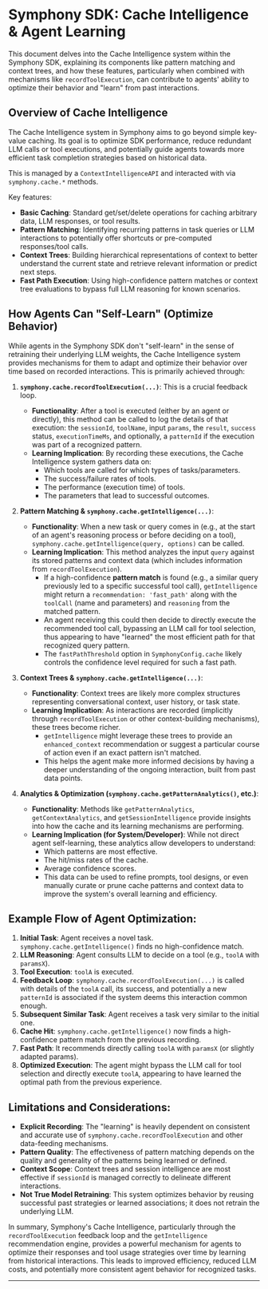 # Symphony SDK: Cache Intelligence & Agent Learning

This document delves into the Cache Intelligence system within the Symphony SDK, explaining its components like pattern matching and context trees, and how these features, particularly when combined with mechanisms like `recordToolExecution`, can contribute to agents' ability to optimize their behavior and "learn" from past interactions.

## Overview of Cache Intelligence

The Cache Intelligence system in Symphony aims to go beyond simple key-value caching. Its goal is to optimize SDK performance, reduce redundant LLM calls or tool executions, and potentially guide agents towards more efficient task completion strategies based on historical data.

This is managed by a `ContextIntelligenceAPI` and interacted with via `symphony.cache.*` methods.

Key features:
- **Basic Caching**: Standard get/set/delete operations for caching arbitrary data, LLM responses, or tool results.
- **Pattern Matching**: Identifying recurring patterns in task queries or LLM interactions to potentially offer shortcuts or pre-computed responses/tool calls.
- **Context Trees**: Building hierarchical representations of context to better understand the current state and retrieve relevant information or predict next steps.
- **Fast Path Execution**: Using high-confidence pattern matches or context tree evaluations to bypass full LLM reasoning for known scenarios.

## How Agents Can "Self-Learn" (Optimize Behavior)

While agents in the Symphony SDK don't "self-learn" in the sense of retraining their underlying LLM weights, the Cache Intelligence system provides mechanisms for them to adapt and optimize their behavior over time based on recorded interactions. This is primarily achieved through:

1.  **`symphony.cache.recordToolExecution(...)`**: This is a crucial feedback loop.
    - **Functionality**: After a tool is executed (either by an agent or directly), this method can be called to log the details of that execution: the `sessionId`, `toolName`, input `params`, the `result`, `success` status, `executionTimeMs`, and optionally, a `patternId` if the execution was part of a recognized pattern.
    - **Learning Implication**: By recording these executions, the Cache Intelligence system gathers data on:
        - Which tools are called for which types of tasks/parameters.
        - The success/failure rates of tools.
        - The performance (execution time) of tools.
        - The parameters that lead to successful outcomes.

2.  **Pattern Matching & `symphony.cache.getIntelligence(...)`**:
    - **Functionality**: When a new task or query comes in (e.g., at the start of an agent's reasoning process or before deciding on a tool), `symphony.cache.getIntelligence(query, options)` can be called.
    - **Learning Implication**: This method analyzes the input `query` against its stored patterns and context data (which includes information from `recordToolExecution`).
        - If a high-confidence **pattern match** is found (e.g., a similar query previously led to a specific successful tool call), `getIntelligence` might return a `recommendation: 'fast_path'` along with the `toolCall` (name and parameters) and `reasoning` from the matched pattern.
        - An agent receiving this could then decide to directly execute the recommended tool call, bypassing an LLM call for tool selection, thus appearing to have "learned" the most efficient path for that recognized query pattern.
        - The `fastPathThreshold` option in `SymphonyConfig.cache` likely controls the confidence level required for such a fast path.

3.  **Context Trees & `symphony.cache.getIntelligence(...)`**:
    - **Functionality**: Context trees are likely more complex structures representing conversational context, user history, or task state.
    - **Learning Implication**: As interactions are recorded (implicitly through `recordToolExecution` or other context-building mechanisms), these trees become richer.
        - `getIntelligence` might leverage these trees to provide an `enhanced_context` recommendation or suggest a particular course of action even if an exact pattern isn't matched.
        - This helps the agent make more informed decisions by having a deeper understanding of the ongoing interaction, built from past data points.

4.  **Analytics & Optimization (`symphony.cache.getPatternAnalytics()`, etc.)**:
    - **Functionality**: Methods like `getPatternAnalytics`, `getContextAnalytics`, and `getSessionIntelligence` provide insights into how the cache and its learning mechanisms are performing.
    - **Learning Implication (for System/Developer)**: While not direct agent self-learning, these analytics allow developers to understand:
        - Which patterns are most effective.
        - The hit/miss rates of the cache.
        - Average confidence scores.
        - This data can be used to refine prompts, tool designs, or even manually curate or prune cache patterns and context data to improve the system's overall learning and efficiency.

## Example Flow of Agent Optimization:

1.  **Initial Task**: Agent receives a novel task. `symphony.cache.getIntelligence()` finds no high-confidence match.
2.  **LLM Reasoning**: Agent consults LLM to decide on a tool (e.g., `toolA` with `paramsX`).
3.  **Tool Execution**: `toolA` is executed.
4.  **Feedback Loop**: `symphony.cache.recordToolExecution(...)` is called with details of the `toolA` call, its success, and potentially a new `patternId` is associated if the system deems this interaction common enough.
5.  **Subsequent Similar Task**: Agent receives a task very similar to the initial one.
6.  **Cache Hit**: `symphony.cache.getIntelligence()` now finds a high-confidence pattern match from the previous recording.
7.  **Fast Path**: It recommends directly calling `toolA` with `paramsX` (or slightly adapted params).
8.  **Optimized Execution**: The agent might bypass the LLM call for tool selection and directly execute `toolA`, appearing to have learned the optimal path from the previous experience.

## Limitations and Considerations:

- **Explicit Recording**: The "learning" is heavily dependent on consistent and accurate use of `symphony.cache.recordToolExecution` and other data-feeding mechanisms.
- **Pattern Quality**: The effectiveness of pattern matching depends on the quality and generality of the patterns being learned or defined.
- **Context Scope**: Context trees and session intelligence are most effective if `sessionId` is managed correctly to delineate different interactions.
- **Not True Model Retraining**: This system optimizes behavior by reusing successful past strategies or learned associations; it does not retrain the underlying LLM.

In summary, Symphony's Cache Intelligence, particularly through the `recordToolExecution` feedback loop and the `getIntelligence` recommendation engine, provides a powerful mechanism for agents to optimize their responses and tool usage strategies over time by learning from historical interactions. This leads to improved efficiency, reduced LLM costs, and potentially more consistent agent behavior for recognized tasks.

--- 